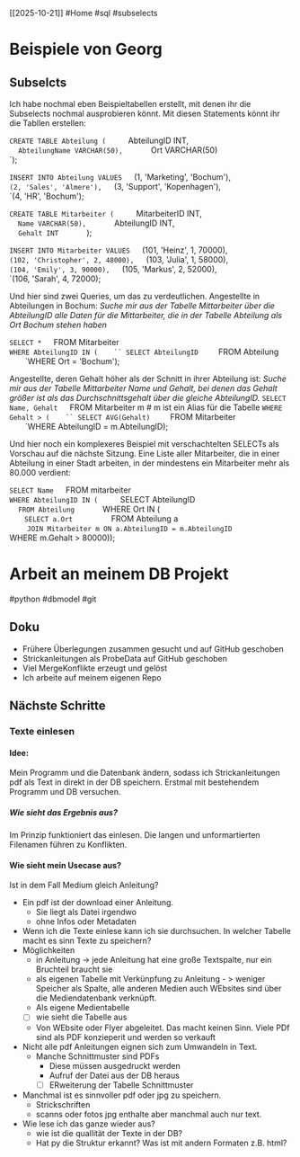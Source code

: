 [[2025-10-21]]
#Home #sql #subselects
# Beispiele von Georg
## Subselcts
Ich habe nochmal eben Beispieltabellen erstellt, mit denen ihr die Subselects nochmal ausprobieren könnt. Mit diesen Statements könnt ihr die Tabllen erstellen:

`CREATE TABLE Abteilung (  
  ` AbteilungID INT,  
    `AbteilungName VARCHAR(50),  
    `Ort VARCHAR(50)  
`);

`INSERT INTO Abteilung VALUES  
`(1, 'Marketing', 'Bochum'),  
`(2, 'Sales', 'Almere'),  
`(3, 'Support', 'Kopenhagen'),  
`(4, 'HR', 'Bochum');

`CREATE TABLE Mitarbeiter (  
  ` MitarbeiterID INT,  
  ` Name VARCHAR(50),  
    `AbteilungID INT,  
    `Gehalt INT  
    `);

`INSERT INTO Mitarbeiter VALUES  
`(101, 'Heinz', 1, 70000),  
`(102, 'Christopher', 2, 48000),  
`(103, 'Julia', 1, 58000),  
`(104, 'Emily', 3, 90000),  
`(105, 'Markus', 2, 52000),  
`(106, 'Sarah', 4, 72000);

Und hier sind zwei Queries, um das zu verdeutlichen. Angestellte in Abteilungen in Bochum:
*Suche mir aus der Tabelle Mittarbeiter über die AbteilungID alle Daten für die Mittarbeiter, die in der Tabelle Abteilung als Ort Bochum stehen haben*

`SELECT *  
`FROM Mitarbeiter  
`WHERE AbteilungID IN (  
 `` SELECT AbteilungID  
  `FROM Abteilung  
  `WHERE Ort = 'Bochum');

Angestellte, deren Gehalt höher als der Schnitt in ihrer Abteilung ist:
*Suche mir aus der Tabelle Mittarbeiter Name und Gehalt, bei denen das Gehalt größer ist als das Durchschnittsgehalt über die gleiche AbteilungID.*
`SELECT Name, Gehalt  
`FROM Mitarbeiter m # m ist ein Alias für die Tabelle 
`WHERE Gehalt > (  
 `` SELECT AVG(Gehalt)  
  `FROM Mitarbeiter  
  `WHERE AbteilungID = m.AbteilungID);

Und hier noch ein komplexeres Beispiel mit verschachtelten SELECTs als Vorschau auf die nächste Sitzung. Eine Liste aller Mitarbeiter, die in einer Abteilung in einer Stadt arbeiten, in der mindestens ein Mitarbeiter mehr als 80.000 verdient:

`SELECT Name  
`FROM mitarbeiter  
`WHERE AbteilungID IN (  
  ` SELECT AbteilungID  
    `FROM Abteilung  
    `WHERE Ort IN (  
     ` SELECT a.Ort   
     ` FROM Abteilung a  
        `JOIN Mitarbeiter m ON a.AbteilungID = m.AbteilungID  
        `WHERE m.Gehalt > 80000));


# Arbeit an meinem DB Projekt
#python #dbmodel #git
## Doku
- Frühere Überlegungen zusammen gesucht und auf GitHub geschoben
- Strickanleitungen als ProbeData auf GitHub geschoben
- Viel MergeKonflikte erzeugt und gelöst
- Ich arbeite auf meinem eigenen Repo
## Nächste Schritte
### Texte einlesen
#### Idee:
Mein Programm und die Datenbank ändern, sodass ich Strickanleitungen pdf als Text in direkt in der DB speichern.
Erstmal mit bestehendem Programm und DB versuchen. 
##### Wie sieht das Ergebnis aus?
Im Prinzip funktioniert das einlesen. Die langen und unformartierten Filenamen führen zu Konflikten.
#### Wie sieht mein Usecase aus?
Ist in dem Fall Medium gleich Anleitung? 
- Ein pdf ist der download einer Anleitung.
	- Sie liegt als Datei irgendwo
	- ohne Infos oder Metadaten
- Wenn ich die Texte einlese kann ich sie durchsuchen.
In welcher Tabelle macht es sinn Texte zu speichern?
- Möglichkeiten
	- in Anleitung -> jede Anleitung hat eine große Textspalte, nur ein Bruchteil braucht sie
	- als eigenen Tabelle mit Verkünpfung zu Anleitung - > weniger Speicher als Spalte, alle anderen Medien auch WEbsites sind über die Mediendatenbank verknüpft.
	- Als eigene Medientabelle
	- [ ] wie sieht die Tabelle aus
	- Von WEbsite oder Flyer abgeleitet. Das macht keinen Sinn. Viele PDf sind als PDF konzieperit und werden so verkauft
- Nicht alle pdf Anleitungen eignen sich zum Umwandeln in Text.
	- Manche Schnittmuster sind PDFs
		- Diese müssen ausgedruckt werden
		- Aufruf der Datei aus der DB heraus
		- [ ] ERweiterung der Tabelle Schnittmuster
- Manchmal ist es sinnvoller pdf oder jpg zu speichern.
	- Strickschriften
	- scanns oder fotos jpg enthalte aber manchmal auch nur text. 
- Wie lese ich das ganze wieder aus?
	- wie ist die quallität der Texte in der DB?
	- Hat py die Struktur erkannt?
Was ist mit andern Formaten z.B. html?
